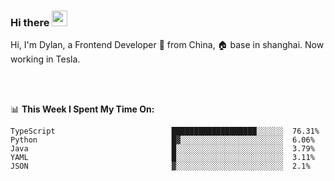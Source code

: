 ### Hi there <img src="https://media.giphy.com/media/hvRJCLFzcasrR4ia7z/giphy.gif" width="25px">

<!-- ![visitors](https://visitor-badge.glitch.me/badge?page_id=dislfyer.dislfyer) -->

Hi, I'm Dylan, a Frontend Developer 🚀 from China, 🏠 base in shanghai. Now working in Tesla.

<br/>
<br/>

📊 **This Week I Spent My Time On:**


<!--START_SECTION:waka-->

```text
TypeScript                          ███████████████████░░░░░░  76.31%
Python                              █▓░░░░░░░░░░░░░░░░░░░░░░░  6.06%
Java                                █░░░░░░░░░░░░░░░░░░░░░░░░  3.79%
YAML                                █░░░░░░░░░░░░░░░░░░░░░░░░  3.11%
JSON                                ▓░░░░░░░░░░░░░░░░░░░░░░░░  2.1%
```

<!--END_SECTION:waka-->

<!--
**About Me:**
 -->
